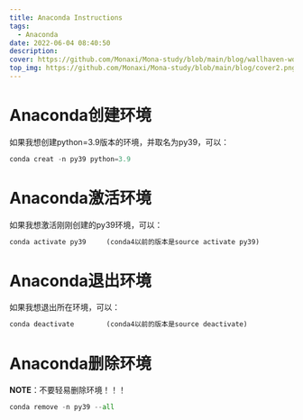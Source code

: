 ```yaml
---
title: Anaconda Instructions
tags:
  - Anaconda
date: 2022-06-04 08:40:50
description:
cover: https://github.com/Monaxi/Mona-study/blob/main/blog/wallhaven-wqgr9x_1920x1080.png?raw=true
top_img: https://github.com/Monaxi/Mona-study/blob/main/blog/cover2.png?raw=true
---
```


# Anaconda创建环境

如果我想创建python=3.9版本的环境，并取名为py39，可以：

```python
conda creat -n py39 python=3.9
```



# Anaconda激活环境

如果我想激活刚刚创建的py39环境，可以：

```python
conda activate py39		(conda4以前的版本是source activate py39)
```



# Anaconda退出环境

如果我想退出所在环境，可以：

```python
conda deactivate		(conda4以前的版本是source deactivate)
```



# Anaconda删除环境

**NOTE**：不要轻易删除环境！！！

```python
conda remove -n py39 --all
```

